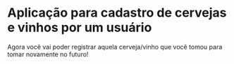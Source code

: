 # Aplicação para cadastro de cervejas e vinhos por um usuário

Agora você vai poder registrar aquela cerveja/vinho que você tomou para tomar novamente no futuro!
